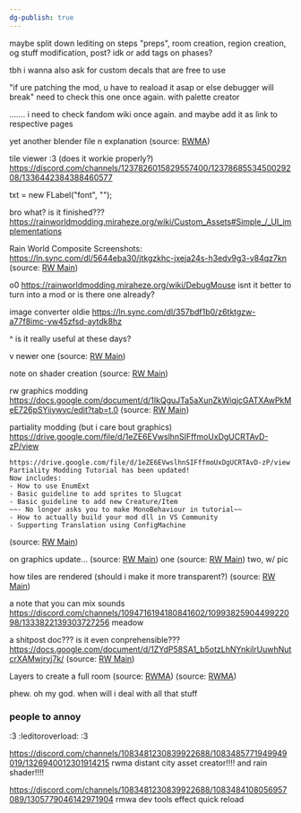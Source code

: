 ```yaml
---
dg-publish: true
---
```

maybe split down lediting on steps "preps", room creation, region creation, og stuff modification, post? idk
or add tags on phases?

tbh i wanna also ask for custom decals that are free to use

"if ure patching the mod, u have to reaload it asap or else debugger will break"
need to check this one once again. with palette creator

....... i need to check fandom wiki once again.
and maybe add it as link to respective pages





yet another blender file n explanation
(source: [RWMA](https://discord.com/channels/1083481230839922688/1238553690047119481/1291452791729950873))


tile viewer :3 (does it workie properly?)
https://discord.com/channels/1237826015829557400/1237868553450029208/1336442384388460577


txt = new FLabel("font", "");

bro what? is it finished???
https://rainworldmodding.miraheze.org/wiki/Custom_Assets#Simple_/_UI_implementations

Rain World Composite Screenshots:
https://ln.sync.com/dl/5644eba30/jtkgzkhc-jxeja24s-h3edv9g3-v84qz7kn
(source: [RW Main](https://discord.com/channels/291184728944410624/296133304632213504/518599984258613248))

o0
https://rainworldmodding.miraheze.org/wiki/DebugMouse
isnt it better to turn into a mod
or is there one already?


image converter
oldie
https://ln.sync.com/dl/357bdf1b0/z6tktgzw-a77f8imc-yw45zfsd-aytdk8hz

^ is it really useful at these days?

v newer one
(source: [RW Main](https://discord.com/channels/291184728944410624/431534164932689921/772724366017691648))



note on shader creation
(source: [RW Main](https://discord.com/channels/1237826015829557400/1237868501960491141/1331819627981963326))


rw graphics modding
https://docs.google.com/document/d/1IkQguJTa5aXunZkWiqjcGATXAwPkMeE726pSYiiywyc/edit?tab=t.0
(source: [RW Main](https://discord.com/channels/291184728944410624/431534164932689921/469157856852049931))

partiality modding (but i care bout graphics)
https://drive.google.com/file/d/1eZE6EVwslhnSIFffmoUxDgUCRTAvD-zP/view
```
https://drive.google.com/file/d/1eZE6EVwslhnSIFffmoUxDgUCRTAvD-zP/view
Partiality Modding Tutorial has been updated!
Now includes:
- How to use EnumExt
- Basic guideline to add sprites to Slugcat
- Basic guideline to add new Creature/Item
~~- No longer asks you to make MonoBehaviour in tutorial~~
- How to actually build your mod dll in VS Community
- Supporting Translation using ConfigMachine
```
(source: [RW Main](https://discord.com/channels/291184728944410624/481900360324218880/721332622034206761))

on graphics update...
(source: [RW Main](https://discord.com/channels/291184728944410624/305139167300550666/1194317180137902162)) one
(source: [RW Main](https://discord.com/channels/291184728944410624/305139167300550666/1090446015842222142)) two, w/ pic


how tiles are rendered (should i make it more transparent?)
(source: [RW Main](https://discord.com/channels/291184728944410624/305139167300550666/838172761549045761))

a note that you can mix sounds
https://discord.com/channels/1094716194180841602/1099382590449922098/1333822139303727256 meadow


a shitpost doc??? is it even conprehensible???
https://docs.google.com/document/d/1ZYdP58SA1_b5otzLhNYnkilrUuwhNutcrXAMwjryj7k/
(source: [RW Main](https://discord.com/channels/291184728944410624/965639206561009664/1309660909739708437))

Layers to create a full room
(source: [RWMA](https://discord.com/channels/1083481230839922688/1083484064549437470/1306379121911136380))
(source: [RWMA](https://discord.com/channels/1083481230839922688/1083484064549437470/1294397902231179418))


phew. oh my god.
when will i deal with all that stuff


### people to annoy
:3 :leditoroverload: :3

https://discord.com/channels/1083481230839922688/1083485771949949019/1326940012301914215 rwma
distant city asset creator!!!!
and rain shader!!!!

https://discord.com/channels/1083481230839922688/1083484108056957089/1305779046142971904 rmwa
dev tools effect quick reload